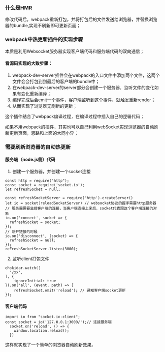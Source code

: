 ### 什么是HMR
修改代码后，webpack重新打包，并将打包后的文件发送给浏览器，并替换浏览器的bundle,实现不刷新即可更新页面；

### webpack中热更新插件的实现步骤
本质是利用Websocket服务器实现客户端代码和服务端代码的双向通信；

#### 看源码实现的大致步骤：
1. webpack-dev-server插件会在webpack的入口文件中添加两个文件，这两个文件会会打包到到最后的客户端的bundle中；
2. 在webpack-dev-server的server部分会创建一个服务器，监听文件的变化如果有变化重新编译；
3. 编译完成后会emit一个事件，客户端监听到这个事件，就触发重新render；
4. 从而实现了浏览器无刷新的更新；

这个插件结合了webpack编译过程，在编译过程中插入自己的逻辑代码；

如果不用webpack的插件，其实也可以自己利用webSocket实现浏览器的自动刷新更新页面，思路和上面的大同小异；

### 需要刷新浏览器的自动热更新
#### 服务端（node.js侧）代码
1. 创建一个服务器，并创建一个socket连接
```
const http = require("http");
const socket = require('socket.io');
let refreshSocket = null;

const refreshSocketServer = require('http').createServer()
let io = socket(reloadSocketServer) // websocket协议的握手需要http服务器
// 服务器需要监控客户端的连接，当客户端连接上来后，socket代表跟这个客户端连接的对象
io.on('connect', socket => {
  refreshSocket = socket;
});
// 断开链接的时候
io.on('disconnect', (socket) => {
  refreshSocket = null;
});
reFreshSocketServer.listen(3000);
```
2. 监听client打包文件
```
chokidar.watch([
  '/xx',
], {
    ignoreInitial: true
}).on('all', (event, path) => {
    refreshSocket.emit('reload'); // 通知客户端socket更新
});
```
#### 客户端代码
```
import io from "socket.io-client";
const socket = io('127.0.0.1:3000/');// 连接服务端
  socket.on('reload', () => {
    window.location.reload();
  })
```
这样就实现了一个简单的浏览器自动刷新效果。

